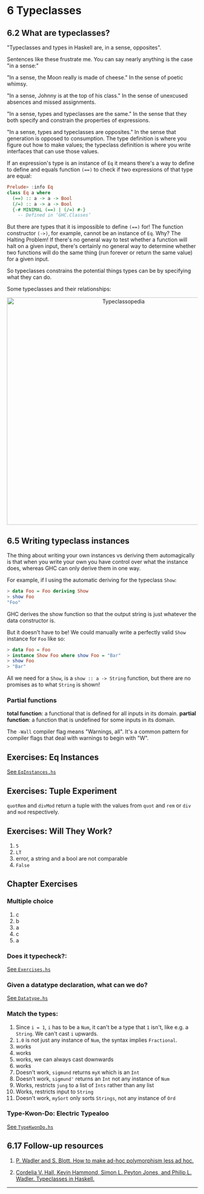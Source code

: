 # 6 Typeclasses

## 6.2 What are typeclasses?

"Typeclasses and types in Haskell are, in a sense, opposites".

Sentences like these frustrate me. You can say nearly anything is the case "in a
sense:"

"In a sense, the Moon really is made of cheese." In the sense of poetic whimsy.

"In a sense, Johnny is at the top of his class." In the sense of unexcused
absences and missed assignments.

"In a sense, types and typeclasses are the same." In the sense that they both
specify and constrain the properties of expressions.

"In a sense, types and typeclasses are opposites." In the sense that generation
is opposed to consumption. The type definition is where you figure out how to
make values; the typeclass definition is where you write interfaces that can use
those values.

If an expression's type is an instance of `Eq` it means there's a way to define
to define and equals function `(==)` to check if two expressions of that type
are equal:

```haskell
Prelude> :info Eq
class Eq a where
  (==) :: a -> a -> Bool
  (/=) :: a -> a -> Bool
  {-# MINIMAL (==) | (/=) #-}
    -- Defined in ‘GHC.Classes’
```

But there are types that it is impossible to define `(==)` for! The
function constructor `(->)`, for example, cannot be an instance of `Eq`. Why?
The Halting Problem! If there's no general way to test whether a function
will halt on a given input, there's certainly no general way to determine
whether two functions will do the same thing (run forever or return the
same value) for a given input.

So typeclasses constrains the potential things types can be by specifying
what they can do.

Some typeclasses and their relationships:

<p align="center">
<img
src="https://wiki.haskell.org/wikiupload/d/df/Typeclassopedia-diagram.png"
width = 600px
alt="Typeclassopedia">
</p>

## 6.5 Writing typeclass instances

The thing about writing your own instances vs deriving them automagically is
that when you write your own you have control over what the instance does,
whereas GHC can only derive them in one way.

For example, if I using the automatic deriving for the typeclass `Show`:

```haskell
> data Foo = Foo deriving Show
> show Foo
"Foo"
```

GHC derives the show function so that the output string is just whatever the
data constructor is.

But it doesn't have to be! We could manually write a perfectly valid `Show`
instance for `Foo` like so:

```haskell
> data Foo = Foo
> instance Show Foo where show Foo = "Bar"
> show Foo
> "Bar"
```

All we need for a `Show`, is a `show :: a -> String` function, but there are no
promises as to what `String` is shown!

### Partial functions

**total function**: a functional that is defined for all inputs in its domain.
**partial function**: a function that is undefined for some inputs in its
domain.

The `-Wall` compiler flag means "Warnings, all". It's a common pattern for
compiler flags that deal with warnings to begin with "W".


## Exercises: Eq Instances

[See `EqInstances.hs`](/06/EqInstances.hs)

## Exercises: Tuple Experiment

`quotRem` and `divMod` return a tuple with the values from `quot` and `rem` or
`div` and `mod` respectively.

## Exercises: Will They Work?

1. `5`
2. `LT`
3. error, a string and a bool are not comparable
4. `False`

## Chapter Exercises

### Multiple choice

1. c
2. b
3. a
4. c
5. a

### Does it typecheck?:

[See `Exercises.hs`](/06/Exercises.hs)

### Given a datatype declaration, what can we do?

[See `Datatype.hs`](/06/Datatype.hs)

### Match the types:

1. Since `i = 1`, `i` has to be a `Num`, it can't be a type that `1` isn't,
like e.g.  a `String`. We can't cast `i` upwards.
2. `1.0` is not just any instance of `Num`, the syntax implies `Fractional`.
3. works
4. works
5. works, we can always cast downwards
6. works
7. Doesn't work, `sigmund` returns `myX` which is an `Int`
8. Doesn't work, `sigmund'` returns an `Int` not any instance of `Num`
9. Works, restricts `jung` to a list of `Ints` rather than any list
10. Works, restricts input to `String`
11. Doesn't work, `mySort` only sorts `Strings`, not any instance of `Ord`

### Type-Kwon-Do: Electric Typealoo

[See `TypeKwonDo.hs`](/06/TypeKwonDo.hs)

## 6.17 Follow-up resources

1. [P. Wadler and S. Blott. How to make ad-hoc polymorphism less
ad hoc.](https://github.com/johnchandlerburnham/hpffp-resources/blob/master/Chapter-06/How%20to%20make%20ad-hoc%20polymorphism%20less%20ad%20hoc.pdfk)

2. [Cordelia V. Hall, Kevin Hammond, Simon L. Peyton Jones, and Philip L.
Wadler. Typeclasses in Haskell.](https://github.com/johnchandlerburnham/hpffp-resources/blob/master/Chapter-06/Type%20Classes%20in%20Haskell.pdf)

---
